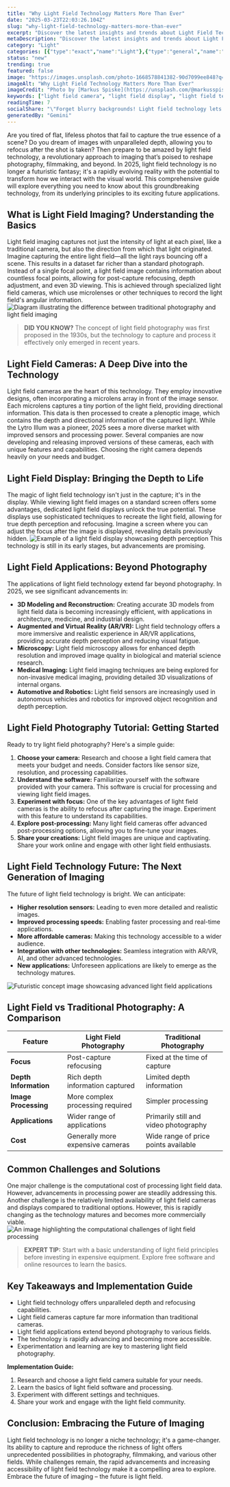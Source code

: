 ```yaml
---
title: "Why Light Field Technology Matters More Than Ever"
date: "2025-03-23T22:03:26.104Z"
slug: "why-light-field-technology-matters-more-than-ever"
excerpt: "Discover the latest insights and trends about Light Field Technology. This comprehensive guide covers everything you need to know about Light Field Technology in 2025."
metaDescription: "Discover the latest insights and trends about Light Field Technology. This comprehensive guide covers everything you need to know about Light Field Technol..."
category: "Light"
categories: [{"type":"exact","name":"Light"},{"type":"general","name":"Imaging"},{"type":"medium","name":"Computer Vision"},{"type":"specific","name":"3D Capture"},{"type":"niche","name":"Microlens Array"}]
status: "new"
trending: true
featured: false
image: "https://images.unsplash.com/photo-1668578841382-90d7099ee848?q=85&w=1200&fit=max&fm=webp&auto=compress"
imageAlt: "Why Light Field Technology Matters More Than Ever"
imageCredit: "Photo by [Markus Spiske](https://unsplash.com/@markusspiske) on Unsplash"
keywords: ["light field camera", "light field display", "light field technology explained", "buy light field camera", "light field photography tutorial", "what is light field imaging", "light field applications", "best light field cameras 2024", "light field technology future", "light field vs traditional photography"]
readingTime: 7
socialShare: "\"Forget blurry backgrounds! Light field technology lets you refocus your photos after you've taken them – a game-changer for photography and beyond.\""
generatedBy: "Gemini"
---
```




Are you tired of flat, lifeless photos that fail to capture the true essence of a scene?  Do you dream of images with unparalleled depth, allowing you to refocus after the shot is taken? Then prepare to be amazed by light field technology, a revolutionary approach to imaging that’s poised to reshape photography, filmmaking, and beyond.  In 2025, light field technology is no longer a futuristic fantasy; it's a rapidly evolving reality with the potential to transform how we interact with the visual world. This comprehensive guide will explore everything you need to know about this groundbreaking technology, from its underlying principles to its exciting future applications.

## What is Light Field Imaging?  Understanding the Basics

Light field imaging captures not just the intensity of light at each pixel, like a traditional camera, but also the direction from which that light originated. Imagine capturing the entire light field—all the light rays bouncing off a scene. This results in a dataset far richer than a standard photograph.  Instead of a single focal point, a light field image contains information about countless focal points, allowing for post-capture refocusing, depth adjustment, and even 3D viewing.  This is achieved through specialized light field cameras, which use microlenses or other techniques to record the light field's angular information. ![Diagram illustrating the difference between traditional photography and light field imaging](https://images.unsplash.com/photo-1668578841382-90d7099ee848?q=85&w=1200&fit=max&fm=webp&auto=compress)

> **DID YOU KNOW?** The concept of light field photography was first proposed in the 1930s, but the technology to capture and process it effectively only emerged in recent years.

## Light Field Cameras: A Deep Dive into the Technology

Light field cameras are the heart of this technology.  They employ innovative designs, often incorporating a microlens array in front of the image sensor. Each microlens captures a tiny portion of the light field, providing directional information.  This data is then processed to create a plenoptic image, which contains the depth and directional information of the captured light.  While the Lytro Illum was a pioneer, 2025 sees a more diverse market with improved sensors and processing power. Several companies are now developing and releasing improved versions of these cameras, each with unique features and capabilities.  Choosing the right camera depends heavily on your needs and budget.

## Light Field Display: Bringing the Depth to Life

The magic of light field technology isn't just in the capture; it's in the display. While viewing light field images on a standard screen offers some advantages, dedicated light field displays unlock the true potential. These displays use sophisticated techniques to recreate the light field, allowing for true depth perception and refocusing.  Imagine a screen where you can adjust the focus after the image is displayed, revealing details previously hidden. ![Example of a light field display showcasing depth perception](https://images.unsplash.com/photo-1729508141024-83381fd3c79c?q=85&w=1200&fit=max&fm=webp&auto=compress) This technology is still in its early stages, but advancements are promising.

## Light Field Applications: Beyond Photography

The applications of light field technology extend far beyond photography.  In 2025, we see significant advancements in:

* **3D Modeling and Reconstruction:**  Creating accurate 3D models from light field data is becoming increasingly efficient, with applications in architecture, medicine, and industrial design.
* **Augmented and Virtual Reality (AR/VR):** Light field technology offers a more immersive and realistic experience in AR/VR applications, providing accurate depth perception and reducing visual fatigue.
* **Microscopy:** Light field microscopy allows for enhanced depth resolution and improved image quality in biological and material science research.
* **Medical Imaging:**  Light field imaging techniques are being explored for non-invasive medical imaging, providing detailed 3D visualizations of internal organs.
* **Automotive and Robotics:** Light field sensors are increasingly used in autonomous vehicles and robotics for improved object recognition and depth perception.

## Light Field Photography Tutorial: Getting Started

Ready to try light field photography? Here's a simple guide:

1. **Choose your camera:** Research and choose a light field camera that meets your budget and needs.  Consider factors like sensor size, resolution, and processing capabilities.
2. **Understand the software:** Familiarize yourself with the software provided with your camera. This software is crucial for processing and viewing light field images.
3. **Experiment with focus:**  One of the key advantages of light field cameras is the ability to refocus after capturing the image.  Experiment with this feature to understand its capabilities.
4. **Explore post-processing:** Many light field cameras offer advanced post-processing options, allowing you to fine-tune your images.
5. **Share your creations:**  Light field images are unique and captivating. Share your work online and engage with other light field enthusiasts.

## Light Field Technology Future: The Next Generation of Imaging

The future of light field technology is bright.  We can anticipate:

* **Higher resolution sensors:** Leading to even more detailed and realistic images.
* **Improved processing speeds:** Enabling faster processing and real-time applications.
* **More affordable cameras:** Making this technology accessible to a wider audience.
* **Integration with other technologies:**  Seamless integration with AR/VR, AI, and other advanced technologies.
* **New applications:**  Unforeseen applications are likely to emerge as the technology matures.

![Futuristic concept image showcasing advanced light field applications](https://images.unsplash.com/photo-1668097613569-3405bb63262b?q=85&w=1200&fit=max&fm=webp&auto=compress)

## Light Field vs Traditional Photography: A Comparison

| Feature          | Light Field Photography                  | Traditional Photography                |
|-----------------|-------------------------------------------|----------------------------------------|
| **Focus**        | Post-capture refocusing                  | Fixed at the time of capture           |
| **Depth Information** | Rich depth information captured           | Limited depth information              |
| **Image Processing** | More complex processing required           | Simpler processing                    |
| **Applications** | Wider range of applications              | Primarily still and video photography |
| **Cost**          | Generally more expensive cameras           | Wide range of price points available   |

## Common Challenges and Solutions

One major challenge is the computational cost of processing light field data.  However, advancements in processing power are steadily addressing this. Another challenge is the relatively limited availability of light field cameras and displays compared to traditional options. However, this is rapidly changing as the technology matures and becomes more commercially viable. ![An image highlighting the computational challenges of light field processing](https://images.unsplash.com/photo-1729507785450-6993a822cbca?q=85&w=1200&fit=max&fm=webp&auto=compress)

> **EXPERT TIP:** Start with a basic understanding of light field principles before investing in expensive equipment.  Explore free software and online resources to learn the basics.

## Key Takeaways and Implementation Guide

* Light field technology offers unparalleled depth and refocusing capabilities.
* Light field cameras capture far more information than traditional cameras.
* Light field applications extend beyond photography to various fields.
* The technology is rapidly advancing and becoming more accessible.
* Experimentation and learning are key to mastering light field photography.

**Implementation Guide:**

1. Research and choose a light field camera suitable for your needs.
2. Learn the basics of light field software and processing.
3. Experiment with different settings and techniques.
4. Share your work and engage with the light field community.

## Conclusion: Embracing the Future of Imaging

Light field technology is no longer a niche technology; it's a game-changer.  Its ability to capture and reproduce the richness of light offers unprecedented possibilities in photography, filmmaking, and various other fields.  While challenges remain, the rapid advancements and increasing accessibility of light field technology make it a compelling area to explore.  Embrace the future of imaging – the future is light field.

